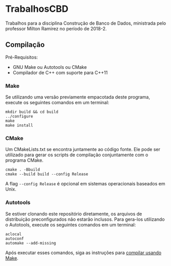 # TrabalhosCBD
Trabalhos para a disciplina Construção de Banco de Dados, ministrada pelo professor Milton Ramirez no período de 2018-2.

## Compilação
Pré-Requisitos:

* GNU Make ou Autotools ou CMake
* Compilador de C++ com suporte para C++11

### Make
Se utilizando uma versão previamente empacotada deste programa, execute os seguintes comandos em um terminal:

```
mkdir build && cd build
../configure
make
make install
```

### CMake
Um CMakeLists.txt se encontra juntamente ao código fonte. Ele pode ser utilizado para gerar os scripts de compilação conjuntamente com o programa CMake.

```
cmake . -Bbuild
cmake --build build --config Release
```

A flag ```--config Release``` é opcional em sistemas operacionais baseados em Unix.

### Autotools
Se estiver clonando este repositório diretamente, os arquivos de distribuição preconfigurados não estarão inclusos. Para gera-los utilizando o Autotools, execute os seguintes comandos em um terminal:

```
aclocal
autoconf
automake --add-missing
```
Após executar esses comandos, siga as instruções para [compilar usando Make](#make).
